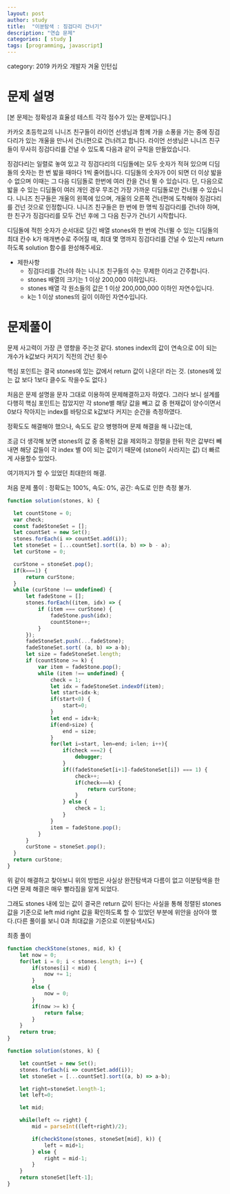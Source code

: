 ```yaml
---
layout: post
author: study
title:  "이분탐색 : 징검다리 건너기"
description: "연습 문제"
categories: [ study ]
tags: [programming, javascript]
---
```

category: 2019 카카오 개발자 겨울 인턴십


# 문제 설명

  [본 문제는 정확성과 효율성 테스트 각각 점수가 있는 문제입니다.]

  카카오 초등학교의 니니즈 친구들이 라이언 선생님과 함께 가을 소풍을 가는 중에 징검다리가 있는 개울을 만나서 건너편으로 건너려고 합니다. 라이언 선생님은 니니즈 친구들이 무사히 징검다리를 건널 수 있도록 다음과 같이 규칙을 만들었습니다.

  징검다리는 일렬로 놓여 있고 각 징검다리의 디딤돌에는 모두 숫자가 적혀 있으며 디딤돌의 숫자는 한 번 밟을 때마다 1씩 줄어듭니다.
  디딤돌의 숫자가 0이 되면 더 이상 밟을 수 없으며 이때는 그 다음 디딤돌로 한번에 여러 칸을 건너 뛸 수 있습니다.
  단, 다음으로 밟을 수 있는 디딤돌이 여러 개인 경우 무조건 가장 가까운 디딤돌로만 건너뛸 수 있습니다.
  니니즈 친구들은 개울의 왼쪽에 있으며, 개울의 오른쪽 건너편에 도착해야 징검다리를 건넌 것으로 인정합니다.
  니니즈 친구들은 한 번에 한 명씩 징검다리를 건너야 하며, 한 친구가 징검다리를 모두 건넌 후에 그 다음 친구가 건너기 시작합니다.

  디딤돌에 적힌 숫자가 순서대로 담긴 배열 stones와 한 번에 건너뛸 수 있는 디딤돌의 최대 칸수 k가 매개변수로 주어질 때, 최대 몇 명까지 징검다리를 건널 수 있는지 return 하도록 solution 함수를 완성해주세요.

  - 제한사항
    - 징검다리를 건너야 하는 니니즈 친구들의 수는 무제한 이라고 간주합니다.
    - stones 배열의 크기는 1 이상 200,000 이하입니다.
    - stones 배열 각 원소들의 값은 1 이상 200,000,000 이하인 자연수입니다.
    - k는 1 이상 stones의 길이 이하인 자연수입니다.


# 문제풀이
  문제 사고력이 가장 큰 영향을 주는것 같다.
  stones index의 값이 연속으로 0이 되는 개수가 k값보다 커지기 직전의 건넌 횟수

  핵심 포인트는 결국 stones에 있는 값에서 return 값이 나온다! 라는 것. 
  (stones에 있는 값 보다 1보다 클수도 작을수도 없다.)
  
  처음은 문제 설명을 문자 그대로 이용하여 문제해결하고자 하였다.
  그러다 보니 설계를 다행히 핵심 포인트는 잡았지만
  각 stone별 해당 값을 빼고 값 중 현재값이 양수이면서 0보다 작아지는 index를 바탕으로 k값보다 커지는 순간을 측정하였다.

  정확도도 해결해야 했으나, 속도도 같으 병행하며 문제 해결을 해 나갔는데,

  조금 더 생각해 보면 stones의 값 중 중복된 값을 제외하고 정렬을 한뒤 작은 값부터 빼내면 
  해당 값들이 각 index 별 0이 되는 값이기 때문에 (stone이 사라지는 값) 더 빠르게 사용할수 있었다.

  여기까지가 할 수 있었던 최대한의 해결.


  처음 문제 풀이 : 정확도는 100%, 속도: 0%, 공간: 속도로 인한 측정 불가.
  ```javascript
 function solution(stones, k) {

    let countStone = 0;
    var check;
    const fadeStoneSet = [];
    let countSet = new Set();
    stones.forEach(i => countSet.add(i));
    let stoneSet = [...countSet].sort((a, b) => b - a);
    let curStone = 0;

    curStone = stoneSet.pop();
    if(k===1) {
        return curStone;
    }
    while (curStone !== undefined) {
        let fadeStone = [];
        stones.forEach((item, idx) => {
            if (item === curStone) {
                fadeStone.push(idx);
                countStone++;
            }
        });
        fadeStoneSet.push(...fadeStone);
        fadeStoneSet.sort( (a, b) => a-b);
        let size = fadeStoneSet.length;
        if (countStone >= k) {
            var item = fadeStone.pop();
            while (item !== undefined) {
                check = 1;
                let idx = fadeStoneSet.indexOf(item);
                let start=idx-k;
                if(start<0) { 
                    start=0;
                }
                let end = idx+k;
                if(end>size) {
                    end = size;
                }
                for(let i=start, len=end; i<len; i++){
                    if(check ===2) {
                        debugger;
                    }
                    if((fadeStoneSet[i+1]-fadeStoneSet[i]) === 1) {
                        check++;
                        if(check===k) {
                            return curStone;
                        }
                    } else {
                        check = 1;
                    }
                }
                item = fadeStone.pop();
            }
        }
        curStone = stoneSet.pop();
    }
    return curStone;
}
  ```

 위 같이 해결하고 찾아보니 위의 방법은 사실상 완전탐색과 다름이 없고 
 이분탐색을 한다면 문제 해결은 매우 빨라짐을 알게 되었다.

 그래도 stones 내에 있는 값이 결국은 return 값이 된다는 사실을 통해 
 정렬된 stones 값을 기준으로 left mid right 값을 확인하도록 할 수 있었던 부분에 위안을 삼아야 했다.(다른 풀이를 보니 0과 최대값을 기준으로 이분탐색시도)

  
  최종 풀이 
  
```javascript
function checkStone(stones, mid, k) {
    let now = 0;
    for(let i = 0; i < stones.length; i++) {
        if(stones[i] < mid) { 
            now += 1;
        }
        else {
            now = 0;
        }
        if(now >= k) {
            return false;
        } 
    } 
    return true;
}

function solution(stones, k) {

    let countSet = new Set();
    stones.forEach(i => countSet.add(i));
    let stoneSet = [...countSet].sort((a, b) => a-b);

    let right=stoneSet.length-1;
    let left=0;

    let mid;

    while(left <= right) {
        mid = parseInt((left+right)/2);

        if(checkStone(stones, stoneSet[mid], k)) {
            left = mid+1;
        } else {
            right = mid-1;
        }
    }
    return stoneSet[left-1];
}
```